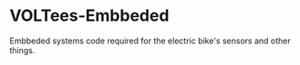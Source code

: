 # VOLTees-Embbeded
Embbeded systems code required for the electric bike's sensors and other things.
